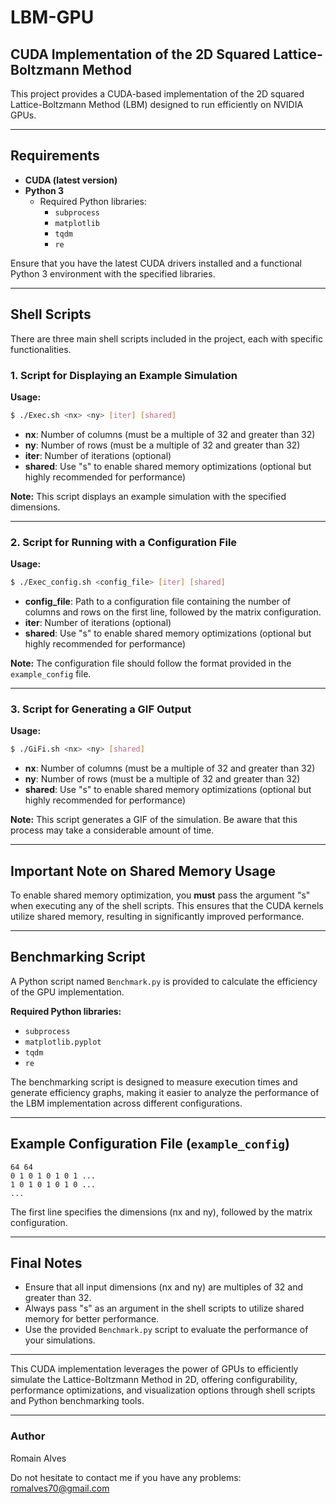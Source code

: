 # LBM-GPU

## CUDA Implementation of the 2D Squared Lattice-Boltzmann Method

This project provides a CUDA-based implementation of the 2D squared Lattice-Boltzmann Method (LBM) designed to run efficiently on NVIDIA GPUs.

---

## Requirements
- **CUDA (latest version)**
- **Python 3**
  - Required Python libraries:
    - `subprocess`
    - `matplotlib`
    - `tqdm`
    - `re`

Ensure that you have the latest CUDA drivers installed and a functional Python 3 environment with the specified libraries.

---

## Shell Scripts

There are three main shell scripts included in the project, each with specific functionalities.

### 1. Script for Displaying an Example Simulation
**Usage:**
```sh
$ ./Exec.sh <nx> <ny> [iter] [shared]
```
- **nx**: Number of columns (must be a multiple of 32 and greater than 32)
- **ny**: Number of rows (must be a multiple of 32 and greater than 32)
- **iter**: Number of iterations (optional)
- **shared**: Use "s" to enable shared memory optimizations (optional but highly recommended for performance)

**Note:** This script displays an example simulation with the specified dimensions.

---

### 2. Script for Running with a Configuration File
**Usage:**
```sh
$ ./Exec_config.sh <config_file> [iter] [shared]
```
- **config_file**: Path to a configuration file containing the number of columns and rows on the first line, followed by the matrix configuration.
- **iter**: Number of iterations (optional)
- **shared**: Use "s" to enable shared memory optimizations (optional but highly recommended for performance)

**Note:** The configuration file should follow the format provided in the `example_config` file.

---

### 3. Script for Generating a GIF Output
**Usage:**
```sh
$ ./GiFi.sh <nx> <ny> [shared]
```
- **nx**: Number of columns (must be a multiple of 32 and greater than 32)
- **ny**: Number of rows (must be a multiple of 32 and greater than 32)
- **shared**: Use "s" to enable shared memory optimizations (optional but highly recommended for performance)

**Note:** This script generates a GIF of the simulation. Be aware that this process may take a considerable amount of time.

---

## Important Note on Shared Memory Usage
To enable shared memory optimization, you **must** pass the argument "s" when executing any of the shell scripts. This ensures that the CUDA kernels utilize shared memory, resulting in significantly improved performance.

---

## Benchmarking Script
A Python script named `Benchmark.py` is provided to calculate the efficiency of the GPU implementation.

**Required Python libraries:**
- `subprocess`
- `matplotlib.pyplot`
- `tqdm`
- `re`

The benchmarking script is designed to measure execution times and generate efficiency graphs, making it easier to analyze the performance of the LBM implementation across different configurations.

---

## Example Configuration File (`example_config`)
```
64 64
0 1 0 1 0 1 0 1 ...
1 0 1 0 1 0 1 0 ...
...
```
The first line specifies the dimensions (nx and ny), followed by the matrix configuration.

---

## Final Notes
- Ensure that all input dimensions (nx and ny) are multiples of 32 and greater than 32.
- Always pass "s" as an argument in the shell scripts to utilize shared memory for better performance.
- Use the provided `Benchmark.py` script to evaluate the performance of your simulations.

---

This CUDA implementation leverages the power of GPUs to efficiently simulate the Lattice-Boltzmann Method in 2D, offering configurability, performance optimizations, and visualization options through shell scripts and Python benchmarking tools.

---

### Author
Romain Alves

Do not hesitate to contact me if you have any problems: romalves70@gmail.com